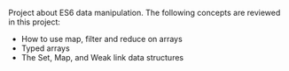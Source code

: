 Project about ES6 data manipulation.
The following concepts are reviewed in this project:

- How to use map, filter and reduce on arrays
- Typed arrays
- The Set, Map, and Weak link data structures
